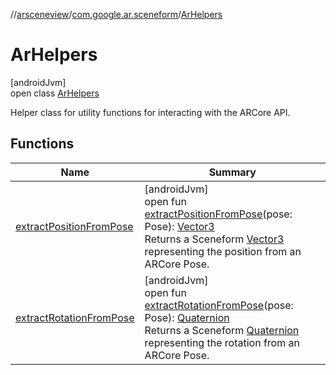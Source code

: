 //[arsceneview](../../../index.md)/[com.google.ar.sceneform](../index.md)/[ArHelpers](index.md)

# ArHelpers

[androidJvm]\
open class [ArHelpers](index.md)

Helper class for utility functions for interacting with the ARCore API.

## Functions

| Name | Summary |
|---|---|
| [extractPositionFromPose](extract-position-from-pose.md) | [androidJvm]<br>open fun [extractPositionFromPose](extract-position-from-pose.md)(pose: Pose): [Vector3](../../../../sceneview/sceneview/com.google.ar.sceneform.math/-vector3/index.md)<br>Returns a Sceneform [Vector3](../../../../sceneview/sceneview/com.google.ar.sceneform.math/-vector3/index.md) representing the position from an ARCore Pose. |
| [extractRotationFromPose](extract-rotation-from-pose.md) | [androidJvm]<br>open fun [extractRotationFromPose](extract-rotation-from-pose.md)(pose: Pose): [Quaternion](../../../../sceneview/sceneview/com.google.ar.sceneform.math/-quaternion/index.md)<br>Returns a Sceneform [Quaternion](../../../../sceneview/sceneview/com.google.ar.sceneform.math/-quaternion/index.md) representing the rotation from an ARCore Pose. |
